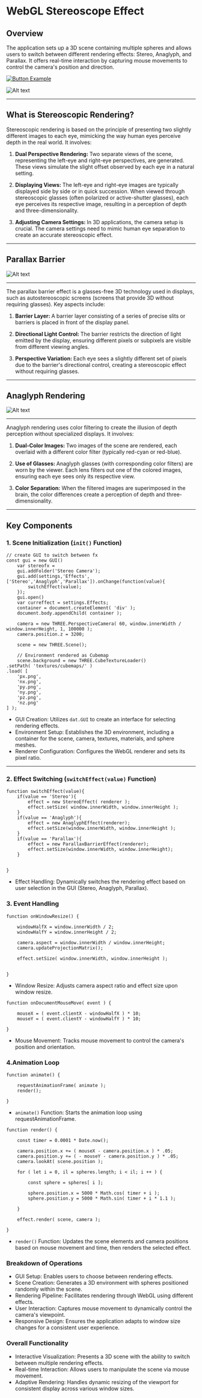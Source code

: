 # WebGL Stereoscope Effect

## Overview
The application sets up a 3D scene containing multiple spheres and allows users to switch between different rendering effects: Stereo, Anaglyph, and Parallax. It offers real-time interaction by capturing mouse movements to control the camera's position and direction.

[![Button Example]][Link]
<!----------------------------------------------------------------------------->
[Link]: https://stereo-camera.vercel.app/ 'Link with example title.'
<!---------------------------------[ Buttons ]--------------------------------->
[Button Example]: https://img.shields.io/badge/Check_it_out_>-37a779?style=for-the-badge



![Alt text](<src/Screenshot 2023-12-05 at 1.34.40 PM.png>)

-------

## What is Stereoscopic Rendering?
Stereoscopic rendering is based on the principle of presenting two slightly different images to each eye, mimicking the way human eyes perceive depth in the real world. It involves:

1. <b>Dual Perspective Rendering: </b>
Two separate views of the scene, representing the left-eye and right-eye perspectives, are generated. These views simulate the slight offset observed by each eye in a natural setting.

1. <b>Displaying Views: </b>
The left-eye and right-eye images are typically displayed side by side or in quick succession. When viewed through stereoscopic glasses (often polarized or active-shutter glasses), each eye perceives its respective image, resulting in a perception of depth and three-dimensionality.

1. <b>Adjusting Camera Settings: </b>
In 3D applications, the camera setup is crucial. The camera settings need to mimic human eye separation to create an accurate stereoscopic effect.

--------
## Parallax Barrier

![Alt text](<src/Screenshot 2023-12-05 at 1.35.54 PM.png>)

------- 

The parallax barrier effect is a glasses-free 3D technology used in displays, such as autostereoscopic screens (screens that provide 3D without requiring glasses). Key aspects include:

1. <b>Barrier Layer: </b>
A barrier layer consisting of a series of precise slits or barriers is placed in front of the display panel.

1. <b>Directional Light Control: </b>
The barrier restricts the direction of light emitted by the display, ensuring different pixels or subpixels are visible from different viewing angles.

1. <b>Perspective Variation: </b>
Each eye sees a slightly different set of pixels due to the barrier's directional control, creating a stereoscopic effect without requiring glasses.

------
## Anaglyph Rendering
![Alt text](<src/Screenshot 2023-12-05 at 1.35.06 PM.png>)

--------

Anaglyph rendering uses color filtering to create the illusion of depth perception without specialized displays. It involves:

1. <b>Dual-Color Images: </b>
Two images of the scene are rendered, each overlaid with a different color filter (typically red-cyan or red-blue).

1. <b>Use of Glasses: </b>
Anaglyph glasses (with corresponding color filters) are worn by the viewer. Each lens filters out one of the colored images, ensuring each eye sees only its respective view.

1. <b>Color Separation:</b>
 When the filtered images are superimposed in the brain, the color differences create a perception of depth and three-dimensionality.


-----


## Key Components

### 1. Scene Initialization (`init()` Function)

```
// create GUI to switch between fx
const gui = new GUI()
    var stereofx =
    gui.addFolder('Stereo Camera');
    gui.add(settings,'Effects',['Stereo','Anaglyph','Parallax']).onChange(function(value){
        switchEffect(value);
    });
    gui.open()
    var curreffect = settings.Effects;
    container = document.createElement( 'div' );
    document.body.appendChild( container );

    camera = new THREE.PerspectiveCamera( 60, window.innerWidth / window.innerHeight, 1, 100000 );
    camera.position.z = 3200;

    scene = new THREE.Scene();

    // Environment rendered as Cubemap
    scene.background = new THREE.CubeTextureLoader()
.setPath( 'textures/cubemaps/' )
.load( [
    'px.png',
    'nx.png',
    'py.png',
    'ny.png',
    'pz.png',
    'nz.png'
] );
```
- GUI Creation: Utilizes `dat.GUI` to create an interface for selecting rendering effects.
- Environment Setup: Establishes the 3D environment, including a container for the scene, camera, textures, materials, and sphere meshes.
- Renderer Configuration: Configures the WebGL renderer and sets its pixel ratio.

------ 

### 2. Effect Switching (`switchEffect(value)` Function)

```
function switchEffect(value){
    if(value == 'Stereo'){
        effect = new StereoEffect( renderer );
        effect.setSize( window.innerWidth, window.innerHeight );
    }
    if(value == 'Anaglyph'){
        effect = new AnaglyphEffect(renderer);
        effect.setSize(window.innerWidth, window.innerHeight );
    }
    if(value == 'Parallax'){
        effect = new ParallaxBarrierEffect(renderer);
        effect.setSize(window.innerWidth, window.innerHeight);
    }
    
    
}
```

- Effect Handling: Dynamically switches the rendering effect based on user selection in the GUI (Stereo, Anaglyph, Parallax).

### 3. Event Handling
```
function onWindowResize() {

    windowHalfX = window.innerWidth / 2;
    windowHalfY = window.innerHeight / 2;

    camera.aspect = window.innerWidth / window.innerHeight;
    camera.updateProjectionMatrix();

    effect.setSize( window.innerWidth, window.innerHeight );
    

}
```
- Window Resize: Adjusts camera aspect ratio and effect size upon window resize.
```
function onDocumentMouseMove( event ) {

    mouseX = ( event.clientX - windowHalfX ) * 10;
    mouseY = ( event.clientY - windowHalfY ) * 10;

}
```
- Mouse Movement: Tracks mouse movement to control the camera's position and orientation.

### 4.Animation Loop
```
function animate() {

    requestAnimationFrame( animate );
    render();

}
```
- `animate()` Function: Starts the animation loop using requestAnimationFrame.
```
function render() {

    const timer = 0.0001 * Date.now();

    camera.position.x += ( mouseX - camera.position.x ) * .05;
    camera.position.y += ( - mouseY - camera.position.y ) * .05;
    camera.lookAt( scene.position );

    for ( let i = 0, il = spheres.length; i < il; i ++ ) {

        const sphere = spheres[ i ];

        sphere.position.x = 5000 * Math.cos( timer + i );
        sphere.position.y = 5000 * Math.sin( timer + i * 1.1 );

    }

    effect.render( scene, camera );

}
```
- `render()` Function: Updates the scene elements and camera positions based on mouse movement and time, then renders the selected effect.

### Breakdown of Operations
- GUI Setup: Enables users to choose between rendering effects.
- Scene Creation: Generates a 3D environment with spheres positioned randomly within the scene.
- Rendering Pipeline: Facilitates rendering through WebGL using different effects.
- User Interaction: Captures mouse movement to dynamically control the camera's viewpoint.
- Responsive Design: Ensures the application adapts to window size changes for a consistent user experience.
### Overall Functionality
- Interactive Visualization: Presents a 3D scene with the ability to switch between multiple rendering effects.
- Real-time Interaction: Allows users to manipulate the scene via mouse movement.
- Adaptive Rendering: Handles dynamic resizing of the viewport for consistent display across various window sizes.
